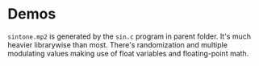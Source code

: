 # Demos

`sintone.mp2` is generated by the `sin.c` program in parent folder. It's much heavier librarywise than most.
There's randomization and multiple modulating values making use of float variables and floating-point math.
